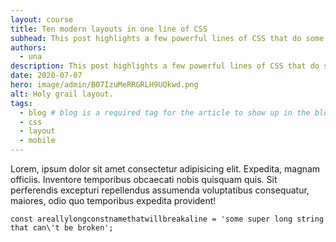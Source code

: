 ```yaml
---
layout: course
title: Ten modern layouts in one line of CSS
subhead: This post highlights a few powerful lines of CSS that do some serious heavy lifting and help you build robust modern layouts.
authors:
  - una
description: This post highlights a few powerful lines of CSS that do some serious heavy lifting and help you build robust modern layouts.
date: 2020-07-07
hero: image/admin/B07IzuMeRRGRLH9UQkwd.png
alt: Holy grail layout.
tags:
  - blog # blog is a required tag for the article to show up in the blog.
  - css
  - layout
  - mobile
---
```


Lorem, ipsum dolor sit amet consectetur adipisicing elit. Expedita, magnam officiis. Inventore temporibus obcaecati nobis quisquam quis. Sit perferendis excepturi repellendus assumenda voluptatibus consequatur, maiores, odio quo temporibus expedita provident!

<pre class="language-js"><code class="language-js"><span class="token keyword">const</span> areallylongconstnamethatwillbreakaline <span class="token operator">=</span> <span class="token string">'some super long string that can\'t be broken'</span><span class="token punctuation">;</span></code></pre>

